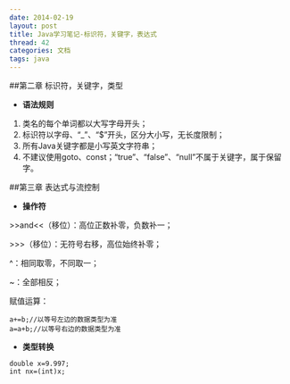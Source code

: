 ```yaml
---
date: 2014-02-19
layout: post
title: Java学习笔记-标识符，关键字，表达式
thread: 42
categories: 文档
tags: java
---
```


##第二章 标识符，关键字，类型

* **语法规则**

1. 类名的每个单词都以大写字母开头；
2. 标识符以字母、“_”、“$”开头，区分大小写，无长度限制；
3. 所有Java关键字都是小写英文字符串；
4. 不建议使用goto、const；“true”、“false”、“null”不属于关键字，属于保留字。

##第三章 表达式与流控制

* **操作符**

\>>and<<（移位）：高位正数补零，负数补一；

\>>>（移位）：无符号右移，高位始终补零；

^：相同取零，不同取一；

~：全部相反；

赋值运算：

```
a+=b;//以等号左边的数据类型为准
a=a+b;//以等号右边的数据类型为准
```

* **类型转换**

```
double x=9.997;
int nx=(int)x;
```